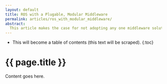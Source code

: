 ```yaml
---
layout: default
title: ROS with a Plugable, Modular Middleware
permalink: articles/ros_with_modular_middleware/
abstract:
  This article makes the case for not adopting any one middleware solution, but instead define a meta middleware layer which allows different middlewares to be used with ROS.
---
```


* This will become a table of contents (this text will be scraped).
{:toc}

# {{ page.title }}

Content goes here.
